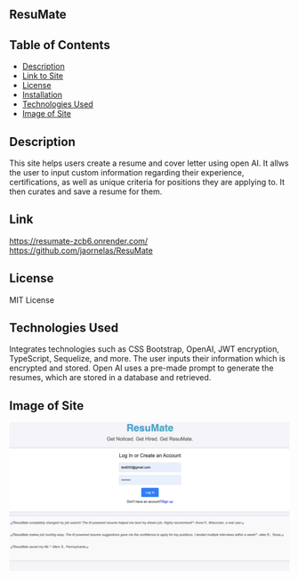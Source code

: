 ## ResuMate

## Table of Contents
- [Description](#description)
- [Link to Site](#link)
- [License](#license)
- [Installation](#installation)
- [Technologies Used](#technologies-used)
- [Image of Site](#image-of-site)

## Description 

This site helps users create a resume and cover letter using open AI. It allws the user to input custom information regarding their experience, certifications, as well as unique criteria for positions they are applying to. It then curates and save a resume for them.

## Link
https://resumate-zcb6.onrender.com/
https://github.com/jaornelas/ResuMate


## License

MIT License

## Technologies Used
Integrates technologies such as CSS Bootstrap, OpenAI, JWT encryption, TypeScript, Sequelize, and more. The user inputs their information which is encrypted and stored. Open AI uses a pre-made prompt to generate the resumes, which are stored in a database and retrieved. 

## Image of Site

![ResuMate](Assets/ResuMate.png)



    